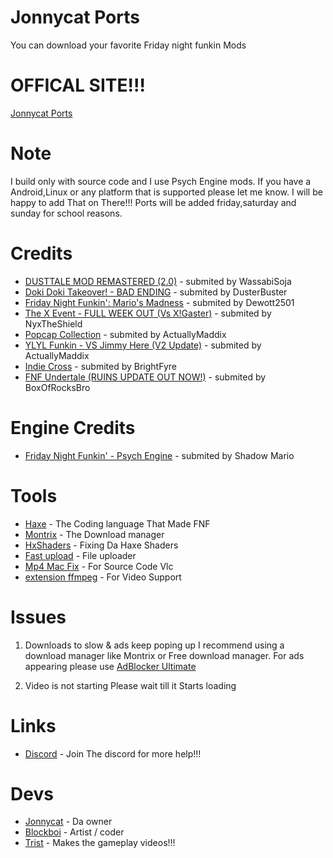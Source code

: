 # Jonnycat Ports
You can download your favorite Friday night funkin Mods
   
   
# OFFICAL SITE!!! 

[Jonnycat Ports](https://jonnycatports.netlify.app )
# Note  
I build only with source code and I use Psych Engine mods. If you have a Android,Linux or any platform that is supported please let me know. 
I will be happy to add That on There!!! Ports will be added friday,saturday and sunday for school reasons.

# Credits 
- [DUSTTALE MOD REMASTERED (2.0)](https://gamebanana.com/mods/287084) -  submited by WassabiSoja 
- [Doki Doki Takeover! - BAD ENDING](https://gamebanana.com/mods/386603) -  submited by DusterBuster 
- [Friday Night Funkin': Mario's Madness](https://gamebanana.com/mods/359554) -  submited by Dewott2501 
- [The X Event - FULL WEEK OUT (Vs X!Gaster)](https://gamebanana.com/mods/44385) -  submited by NyxTheShield
- [Popcap Collection](https://gamebanana.com/mods/393540) -  submited by ActuallyMaddix
- [YLYL Funkin - VS Jimmy Here (V2 Update)](https://gamejolt.com/games/ylylfunkin/737235) -  submited by ActuallyMaddix
- [Indie Cross](https://gamejolt.com/games/indiecross/643540) -  submited by BrightFyre
- [FNF Undertale (RUINS UPDATE OUT NOW!)](https://gamebanana.com/mods/342415) -  submited by BoxOfRocksBro 
# Engine Credits 
- [Friday Night Funkin' - Psych Engine](https://gamebanana.com/mods/309789) -  submited by Shadow Mario
# Tools  
 
- [Haxe](https://haxe.org/download/) -  The Coding language That Made FNF 
- [Montrix](https://motrix.app) -  The Download manager
- [HxShaders](https://github.com/ItsyourboyJonnycat/HxShaders) -  Fixing Da Haxe Shaders
- [Fast upload](https://fastupload.io/en) -  File uploader 
- [Mp4 Mac Fix](https://github.com/BushTrain460615/MP4-Handler-mac-fix) -  For Source Code Vlc 
- [extension ffmpeg](https://github.com/MasterEric/extension-ffmpeg) -  For Video Support

# Issues 
 
 1. Downloads to slow & ads keep poping up 
 I recommend using a download manager like Montrix or Free download manager. 
 For ads appearing please use [AdBlocker Ultimate](https://chrome.google.com/webstore/detail/adblocker-ultimate/ohahllgiabjaoigichmmfljhkcfikeof?hl=en)
  
 2. Video is not starting 
 Please wait till it Starts loading
 
 # Links 
 - [Discord](https://discord.gg/qchFYzZJKu) -  Join The discord for more help!!!
  
 # Devs 
 - [Jonnycat](https://gamejolt.com/@TheSourceCodeMaster) -  Da owner   
 - [Blockboi](https://github.com/Mr-funkinguy) -  Artist / coder    
 - [Trist](https://www.youtube.com/channel/UCqZGeWSIgpFpmglJpOYAOwQ) - Makes the gameplay videos!!! 
